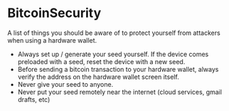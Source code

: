 # BitcoinSecurity
A list of things you should be aware of to protect yourself from attackers when using a hardware wallet.

- Always set up / generate your seed yourself. If the device comes preloaded with a seed, reset the device with a new seed.
- Before sending a bitcoin transaction to your hardware wallet, always verify the address on the hardware wallet screen itself.
- Never give your seed to anyone.
- Never put your seed remotely near the internet (cloud services, gmail drafts, etc)
